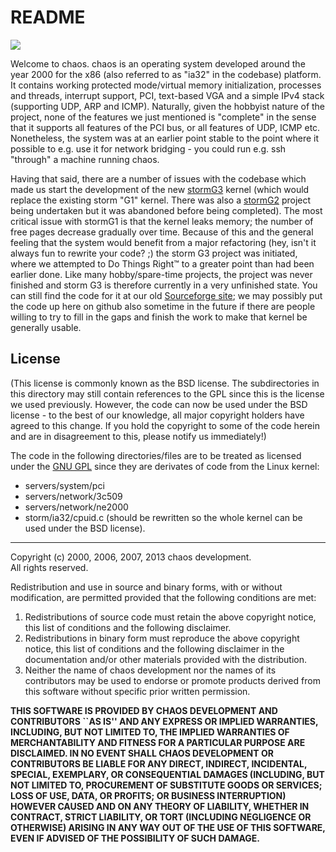 # README

![](https://secure.gravatar.com/avatar/bf6638f5df4bc6c990639570f52a7c7a?s=420)

Welcome to chaos. chaos is an operating system developed around the year 2000 for the x86 (also referred to as "ia32" in the codebase) platform. It contains working protected mode/virtual memory initialization, processes and threads, interrupt support, PCI, text-based VGA and a simple IPv4 stack (supporting UDP, ARP and ICMP). Naturally, given the hobbyist nature of the project, none of the features we just mentioned is "complete" in the sense that it supports all features of the PCI bus, or all features of UDP, ICMP etc. Nonetheless, the system was at an earlier point stable to the point where it possible to e.g. use it for network bridging - you could run e.g. ssh "through" a machine running chaos.

Having that said, there are a number of issues with the codebase which made us start the development of the new [stormG3](https://github.com/chaos4ever/stormG3) kernel (which would replace the existing storm "G1" kernel. There was also a [stormG2](https://github.com/chaos4ever/stormG2) project being undertaken but it was abandoned before being completed). The most critical issue with stormG1 is that the kernel leaks memory; the number of free pages decrease gradually over time. Because of this and the general feeling that the system would benefit from a major refactoring (hey, isn't it always fun to rewrite your code? ;) the storm G3 project was initiated, where we attempted to Do Things Right&trade; to a greater point than had been earlier done. Like many hobby/spare-time projects, the project was never finished and storm G3 is therefore currently in a very unfinished state. You can still find the code for it at our old [Sourceforge site](https://sourceforge.net/projects/chaos/); we may possibly put the code up here on github also sometime in the future if there are people willing to try to fill in the gaps and finish the work to make that kernel be generally usable.

## License

(This license is commonly known as the BSD license. The subdirectories in this directory may still contain references to the GPL since this is the license we used previously. However, the code can now be used under the BSD license - to the best of our knowledge, all major copyright holders have agreed to this change. If you hold the copyright to some of the code herein and are in disagreement to this, please notify us immediately!)

The code in the following directories/files are to be treated as licensed under the [GNU GPL](http://www.gnu.org/licenses/old-licenses/gpl-2.0.html) since they are derivates of code from the Linux kernel:

* servers/system/pci
* servers/network/3c509
* servers/network/ne2000
* storm/ia32/cpuid.c (should be rewritten so the whole kernel can be used under the BSD license).

---------------------------------------------------

Copyright (c) 2000, 2006, 2007, 2013 chaos development.<br/>
All rights reserved.

Redistribution and use in source and binary forms, with or without modification, are permitted provided that the following conditions are met:

1. Redistributions of source code must retain the above copyright notice, this list of conditions and the following disclaimer.
2. Redistributions in binary form must reproduce the above copyright notice, this list of conditions and the following disclaimer in the documentation and/or other materials provided with the distribution.
3. Neither the name of chaos development nor the names of its contributors may be used to endorse or promote products derived from this software without specific prior written permission.

**THIS SOFTWARE IS PROVIDED BY CHAOS DEVELOPMENT AND CONTRIBUTORS ``AS IS'' AND ANY EXPRESS OR IMPLIED WARRANTIES, INCLUDING, BUT NOT LIMITED TO, THE IMPLIED WARRANTIES OF MERCHANTABILITY AND FITNESS FOR A PARTICULAR PURPOSE ARE DISCLAIMED.  IN NO EVENT SHALL CHAOS DEVELOPMENT OR CONTRIBUTORS BE LIABLE FOR ANY DIRECT, INDIRECT, INCIDENTAL, SPECIAL, EXEMPLARY, OR CONSEQUENTIAL DAMAGES (INCLUDING, BUT NOT LIMITED TO, PROCUREMENT OF SUBSTITUTE GOODS OR SERVICES; LOSS OF USE, DATA, OR PROFITS; OR BUSINESS INTERRUPTION) HOWEVER CAUSED AND ON ANY THEORY OF LIABILITY, WHETHER IN CONTRACT, STRICT LIABILITY, OR TORT (INCLUDING NEGLIGENCE OR OTHERWISE) ARISING IN ANY WAY OUT OF THE USE OF THIS SOFTWARE, EVEN IF ADVISED OF THE POSSIBILITY OF SUCH DAMAGE.**
